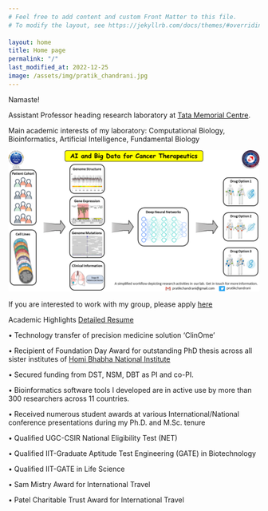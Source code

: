 ```yaml
---
# Feel free to add content and custom Front Matter to this file.
# To modify the layout, see https://jekyllrb.com/docs/themes/#overriding-theme-defaults

layout: home
title: Home page
permalink: "/"
last_modified_at: 2022-12-25
image: /assets/img/pratik_chandrani.jpg
---
```


Namaste!

Assistant Professor heading research laboratory at [Tata Memorial Centre](https://tmc.gov.in/).

Main academic interests of my laboratory: Computational Biology, Bioinformatics, Artificial Intelligence, Fundamental Biology


<p align="center">
  <img alt="Laboratory Research Theme" title="Laboratory Research Theme" src="/assets/img/AI_big-data_20210826.png">
</p>


If you are interested to work with my group, please apply [here](https://forms.gle/GmnGxzb7Axzfgirg6)

Academic Highlights [Detailed Resume](/assets/img/pratik_chandrani_resume.pdf)

•	Technology transfer of precision medicine solution ‘ClinOme’

•	Recipient of Foundation Day Award for outstanding PhD thesis across all sister institutes of [Homi Bhabha National Institute](http://www.hbni.ac.in/)

•	Secured funding from DST, NSM, DBT as PI and co-PI.

•	Bioinformatics software tools I developed are in active use by more than 300 researchers across 11 countries.

•	Received numerous student awards at various International/National conference presentations during my Ph.D. and M.Sc. tenure

•	Qualified UGC-CSIR National Eligibility Test (NET)

•	Qualified IIT-Graduate Aptitude Test Engineering (GATE) in Biotechnology

•	Qualified IIT-GATE in Life Science

•	Sam Mistry Award for International Travel

•	Patel Charitable Trust Award for International Travel

